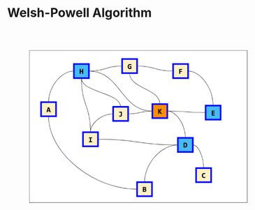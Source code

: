 # Welsh-Powell Algorithm

<div style="width: 100%; display: flex;">
    <table>
            <tr>
                <th>Vertex</th>
                <th>Valence</th>
            </tr>
            <tr>
                <td>H</td>
                <td>5</td>
            </tr>
            <tr>
                <td>K</td>
                <td>5</td>
            </tr>
            <tr>
                <td>D</td>
                <td>4</td>
            </tr>
            <tr>
                <td>I</td>
                <td>3</td>
            </tr>
            <tr>
                <td>J</td>
                <td>3</td>
            </tr>
            <tr>
                <td>G</td>
                <td>3</td>
            </tr>
            <tr>
                <td>A</td>
                <td>2</td>
            </tr>
            <tr>
                <td>B</td>
                <td>2</td>
            </tr>
            <tr>
                <td>E</td>
                <td>2</td>
            </tr>
            <tr>
                <td>F</td>
                <td>2</td>
            </tr>
            <tr>
                <td>C</td>
                <td>1</td>
            </tr>
        </tbody>
    </table>
    <img src='./assets/welsh-powell-5.png' height='350px' style='margin: 50px;' />
</div>
